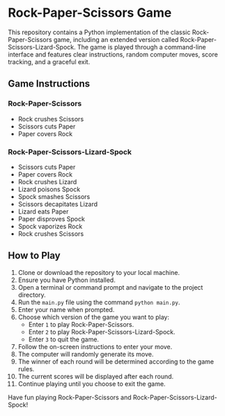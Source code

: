 # Rock-Paper-Scissors Game

This repository contains a Python implementation of the classic Rock-Paper-Scissors game, including an extended version called Rock-Paper-Scissors-Lizard-Spock. The game is played through a command-line interface and features clear instructions, random computer moves, score tracking, and a graceful exit.

## Game Instructions

### Rock-Paper-Scissors
- Rock crushes Scissors
- Scissors cuts Paper
- Paper covers Rock

### Rock-Paper-Scissors-Lizard-Spock
- Scissors cuts Paper
- Paper covers Rock
- Rock crushes Lizard
- Lizard poisons Spock
- Spock smashes Scissors
- Scissors decapitates Lizard
- Lizard eats Paper
- Paper disproves Spock
- Spock vaporizes Rock
- Rock crushes Scissors

## How to Play

1. Clone or download the repository to your local machine.
2. Ensure you have Python installed.
3. Open a terminal or command prompt and navigate to the project directory.
4. Run the `main.py` file using the command `python main.py`.
5. Enter your name when prompted.
6. Choose which version of the game you want to play:
   - Enter `1` to play Rock-Paper-Scissors.
   - Enter `2` to play Rock-Paper-Scissors-Lizard-Spock.
   - Enter `3` to quit the game.
7. Follow the on-screen instructions to enter your move.
8. The computer will randomly generate its move.
9. The winner of each round will be determined according to the game rules.
10. The current scores will be displayed after each round.
11. Continue playing until you choose to exit the game.

Have fun playing Rock-Paper-Scissors and Rock-Paper-Scissors-Lizard-Spock!
